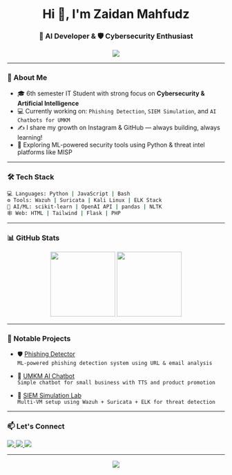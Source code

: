 <h1 align="center">Hi 👋, I'm Zaidan Mahfudz</h1>
<h3 align="center">🚀 AI Developer & 🛡️ Cybersecurity Enthusiast</h3>

<p align="center">
  <img src="https://readme-typing-svg.herokuapp.com/?lines=Building+AI-powered+Security+Tools;Automating+Threat+Detection;Learning+Cyber+Day+by+Day&center=true&width=500&height=30">
</p>

---

### 🧠 About Me

- 🎓 6th semester IT Student with strong focus on **Cybersecurity & Artificial Intelligence**  
- 💻 Currently working on: `Phishing Detection`, `SIEM Simulation`, and `AI Chatbots for UMKM`
- ✍️ I share my growth on Instagram & GitHub — always building, always learning!
- 🔭 Exploring ML-powered security tools using Python & threat intel platforms like MISP

---

### 🛠️ Tech Stack

```bash
💻 Languages: Python | JavaScript | Bash  
⚙️ Tools: Wazuh | Suricata | Kali Linux | ELK Stack  
🧠 AI/ML: scikit-learn | OpenAI API | pandas | NLTK  
🕸️ Web: HTML | Tailwind | Flask | PHP
```

---

### 📊 GitHub Stats

<p align="center">
  <img src="https://github-readme-stats.vercel.app/api?username=zaidanmahfudz&show_icons=true&theme=tokyonight" height="150" />
  <img src="https://github-readme-stats.vercel.app/api/top-langs/?username=zaidanmahfudz&layout=compact&theme=tokyonight" height="150"/>
</p>

---

### 📂 Notable Projects

- 🛡️ [Phishing Detector](https://github.com/zaidanmahfudz/phishing-detector)  
  `ML-powered phishing detection system using URL & email analysis`

- 🧠 [UMKM AI Chatbot](https://github.com/zaidanmahfudz/umkm-chatbot)  
  `Simple chatbot for small business with TTS and product promotion`

- 🚨 [SIEM Simulation Lab](https://github.com/zaidanmahfudz/siem-lab)  
  `Multi-VM setup using Wazuh + Suricata + ELK for threat detection`

---

### 📫 Let's Connect

<p align="left">
  <a href="https://linkedin.com/in/zaidanmahfudz" target="_blank">
    <img src="https://img.shields.io/badge/LinkedIn-zaidanmahfudz-blue?style=for-the-badge&logo=linkedin" />
  </a>
  <a href="mailto:zaidanmahfudz@gmail.com">
    <img src="https://img.shields.io/badge/Gmail-zaidanmahfudz-red?style=for-the-badge&logo=gmail" />
  </a>
  <a href="https://github.com/zaidanmahfudz">
    <img src="https://img.shields.io/badge/GitHub-ZaidanMahfudz-black?style=for-the-badge&logo=github" />
  </a>
</p>

---

<p align="center">
  <img src="https://komarev.com/ghpvc/?username=zaidanmahfudz&label=Profile+Views&color=blue&style=flat" />
</p>
